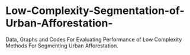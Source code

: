 # Low-Complexity-Segmentation-of-Urban-Afforestation-
Data, Graphs and Codes For Evaluating Performance of Low Complexity Methods For Segmenting Urban Afforestation.
